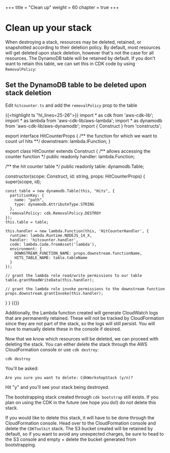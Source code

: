 +++
title = "Clean up"
weight = 60
chapter = true
+++

# Clean up your stack

When destroying a stack, resources may be deleted, retained, or snapshotted according to their deletion policy.
By default, most resources will get deleted upon stack deletion, however that's not the case for all resources.
The DynamoDB table will be retained by default. If you don't want to retain this table, we can set this in CDK
code by using `RemovalPolicy`:

## Set the DynamoDB table to be deleted upon stack deletion

Edit `hitcounter.ts` and add the `removalPolicy` prop to the table

{{<highlight ts "hl_lines=25-26">}}
import * as cdk from 'aws-cdk-lib';
import * as lambda from 'aws-cdk-lib/aws-lambda';
import * as dynamodb from 'aws-cdk-lib/aws-dynamodb';
import { Construct } from 'constructs';

export interface HitCounterProps {
  /** the function for which we want to count url hits **/
  downstream: lambda.IFunction;
}

export class HitCounter extends Construct {
  /** allows accessing the counter function */
  public readonly handler: lambda.Function;

  /** the hit counter table */
  public readonly table: dynamodb.Table;

  constructor(scope: Construct, id: string, props: HitCounterProps) {
    super(scope, id);

    const table = new dynamodb.Table(this, "Hits", {
      partitionKey: {
        name: "path",
        type: dynamodb.AttributeType.STRING
      },
      removalPolicy: cdk.RemovalPolicy.DESTROY
    });
    this.table = table;

    this.handler = new lambda.Function(this, 'HitCounterHandler', {
      runtime: lambda.Runtime.NODEJS_14_X,
      handler: 'hitcounter.handler',
      code: lambda.Code.fromAsset('lambda'),
      environment: {
        DOWNSTREAM_FUNCTION_NAME: props.downstream.functionName,
        HITS_TABLE_NAME: table.tableName
      }
    });

    // grant the lambda role read/write permissions to our table
    table.grantReadWriteData(this.handler);

    // grant the lambda role invoke permissions to the downstream function
    props.downstream.grantInvoke(this.handler);
  }
}
{{</highlight>}}

Additionally, the Lambda function created will generate CloudWatch logs that are
permanently retained. These will not be tracked by CloudFormation since they are
not part of the stack, so the logs will still persist. You will have to manually
delete these in the console if desired.

Now that we know which resources will be deleted, we can proceed with deleting the
stack. You can either delete the stack through the AWS CloudFormation console or use
`cdk destroy`:

```
cdk destroy
```

You'll be asked:

```
Are you sure you want to delete: CdkWorkshopStack (y/n)?
```

Hit "y" and you'll see your stack being destroyed.

The bootstrapping stack created through `cdk bootstrap` still exists. If you plan
on using the CDK in the future (we hope you do!) do not delete this stack.

If you would like to delete this stack, it will have to be done through the CloudFormation
console. Head over to the CloudFormation console and delete the `CDKToolkit` stack. The S3
bucket created will be retained by default, so if you want to avoid any unexpected charges,
be sure to head to the S3 console and empty + delete the bucket generated from bootstrapping.
